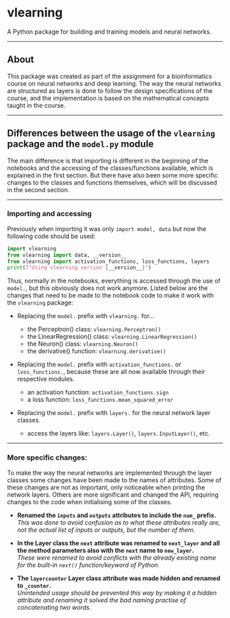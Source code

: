 # vlearning

A Python package for building and training models and neural networks.

---
## About
This package was created as part of the assignment for a bioinformatics course on
neural networks and deep learning. The way the neural networks are structured as layers
is done to follow the design specifications of the course, and the implementation is
based on the mathematical concepts taught in the course.

---
## Differences between the usage of the `vlearning` package and the `model.py` module
The main difference is that importing is different in the beginning of the notebooks and the accessing of the classes/functions available, which is explained in the first section.
But there have also been some more specific changes to the classes and functions themselves, which will be discussed in the second section.

---
### Importing and accessing
Previously when importing it was only `import model, data` but now the following code should be used:
```python
import vlearning
from vlearning import data, __version__
from vlearning import activation_functions, loss_functions, layers
print(f"Using vlearning version {__version__}")
```

Thus, normally in the notebooks, everything is accessed through the use of `model.`, but this obviously does not work anymore.
Listed below are the changes that need to be made to the notebook code to make it work with the `vlearning` package:

- Replacing the `model.` prefix with `vlearning.` for...
    - the Perceptron() class: `vlearning.Perceptron()`
    - the LinearRegression() class: `vlearning.LinearRegression()`
    - the Neuron() class: `vlearning.Neuron()`
    - the derivative() function: `vlearning.derivative()`

- Replacing the `model.` prefix with `activation_functions.` or `loss_functions.`, because these are all now available through their respective modules.
    - an activation function: `activation_functions.sign`
    - a loss function: `loss_functions.mean_squared_error`

- Replacing the `model.` prefix with `layers.` for the neural network layer classes.
    - access the layers like: `layers.Layer()`, `layers.InputLayer()`, etc.

---
### More specific changes:
To make the way the neural networks are implemented through the layer classes some changes have been made to the names of attributes.
Some of these changes are not as important, only noticeable when printing the network layers. 
Others are more significant and changed the API, requiring changes to the code when initialising some of the classes.

- **Renamed the `inputs` and `outputs` attributes to include the `num_` prefix.**  
  _This was done to avoid confusion as to what these attributes really are, not the actual list of inputs or outputs, but the number of them._


- **In the Layer class the `next` attribute was renamed to `next_layer` and all the method parameters also with the `next` name to `new_layer`.**  
  _These were renamed to avoid conflicts with the already existing name for the built-in `next()` function/keyword of Python._


- **The `layercounter` Layer class attribute was made hidden and renamed to `_counter`.**  
  _Unintended usage should be prevented this way by making it a hidden attribute and renaming it solved the bad naming practise of concatenating two words._
